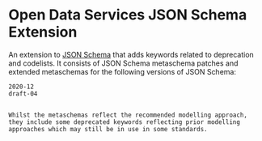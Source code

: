 # Open Data Services JSON Schema Extension

An extension to [JSON Schema](https://json-schema.org/) that adds keywords related to deprecation and codelists. It consists of JSON Schema metaschema patches and extended metaschemas for the following versions of JSON Schema:

```{toctree}
2020-12
draft-04
```

```{admonition} Deprecated keywords

Whilst the metaschemas reflect the recommended modelling approach, they include some deprecated keywords reflecting prior modelling approaches which may still be in use in some standards.

```